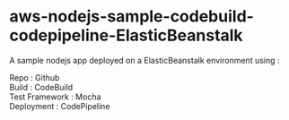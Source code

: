 # aws-nodejs-sample-codebuild-codepipeline-ElasticBeanstalk

A sample nodejs app deployed on a ElasticBeanstalk environment using :

Repo : Github  
Build : CodeBuild  
Test Framework : Mocha  
Deployment : CodePipeline  

